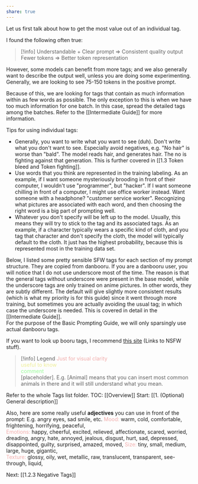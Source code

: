```yaml
---
share: true
---
```


Let us first talk about how to get the most value out of an individual tag. 

I found the following often true: 

>[!info]
>Understandable + Clear prompt => Consistent quality output 
>Fewer tokens => Better token representation

However, some models can benefit from more tags; and we also generally want to describe the output well, unless you are doing some experimenting. Generally, we are looking to see 75-150 tokens in the positive prompt. 

Because of this, we are looking for tags that contain as much information within as few words as possible. The only exception to this is when we have too much information for one batch. In this case, spread the detailed tags among the batches. Refer to the [[Intermediate Guide]] for more information. 

 Tips for using individual tags:
<ul> 
<li> Generally, you want to write what you want to see (duh). Don't write what you don't want to see. Especially avoid negatives, e.g. "No hair" is worse than "bald". The model reads hair, and generates hair. The no is fighting against that generation. This is further covered in [[1.3 Token bleed and Token fighting]].
<li> Use words that you think are represented in the training labeling. As an example, if I want someone mysteriously brooding in front of their computer, I wouldn't use "programmer", but "hacker". If I want someone chilling in front of a computer, I might use office worker instead. Want someone with a headphone? "customer service worker". Recognizing what pictures are associated with each word, and then choosing the right word is a big part of prompting well. 
<li> Whatever you don't specify will be left up to the model. Usually, this means they will try to stick to the tag and its associated tags. As an example, if a character typically wears a specific kind of cloth, and you tag that character and don't specify the cloth, the model will typically default to the cloth. It just has the highest probability, because this is represented most in the training data set.
</ul>

Below, I listed some pretty sensible SFW tags for each section of my prompt structure. They are copied from danbooru. If you are a danbooru user, you will notice that I do not use underscore most of the time. 
The reason is that the general tags without underscore were present in the base model, while the underscore tags are only trained on anime pictures. In other words, they are subtly different. The default will give slightly more consistent results (which is what my priority is for this guide) since it went through more training, but sometimes you are actually avoiding the usual tag; in which case the underscore is needed. 
This is covered in detail in the [[Intermediate Guide]].  
For the purpose of the Basic Prompting Guide, we will only sparsingly use actual danbooru tags.

If you want to look up booru tags, I recommend [this site](https://danbooru.donmai.us/wiki_pages/tag_groups) (Links to NSFW stuff). 

>[!info] Legend
><font color=F1ACAB>Just for visual clarity</font><br>
><font color=EDED96>useful to know</font><br>
><font color=98fb98>comment</font><br>
>\[placeholder\]. E.g. [Animal] means that you can insert most common animals in there and it will still understand what you mean. 
</details>

Refer to the whole Tags list folder. 
TOC: [[Overview]]
Start: [[1. (Optional) General description]]

Also, here are some really useful <b>adjectives</b> you can use in front of the prompt:
E.g. angry eyes, sad smile, etc. 
<font 
color=F1ACAB>Mood:
</font> warm, cold, comfortable, frightening, horrifying, peaceful,  
<font 
color=F1ACAB>Emotions:
</font>happy, cheerful, excited, relieved, affectionate, scared, worried, dreading, angry, hate, annoyed, jealous, disgust, hurt, sad, depressed, disappointed, guilty, surprised, amazed, moved, 
<font 
color=F1ACAB>Size:
</font>tiny, small, medium, large, huge, gigantic,  
<font color=F1ACAB>Texture:</font> glossy, oily, wet, metallic, raw, translucent, transparent, see-through, liquid, 

Next: [[1.2.3 Negative Tags]]
